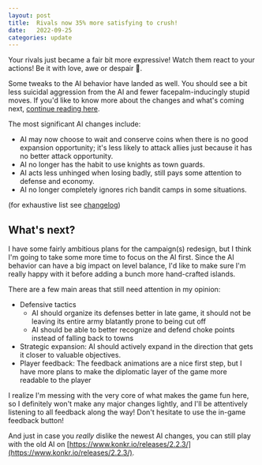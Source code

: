 ```yaml
---
layout: post
title:  Rivals now 35% more satisfying to crush!
date:   2022-09-25
categories: update
---
```


Your rivals just became a fair bit more expressive! Watch them react to your actions! Be it with love, awe or despair 🙂.

Some tweaks to the AI behavior have landed as well. You should see a bit less suicidal aggression 
from the AI and fewer facepalm-inducingly stupid moves. 
If you'd like to know more about the changes and what's coming next, [continue reading here](/update/2022/09/25/ai-update.html).

<!-- excerpt-end -->

The most significant AI changes include:
- AI may now choose to wait and conserve coins when there is no good expansion opportunity; it's less likely to attack allies just because it has no better attack opportunity.
- AI no longer has the habit to use knights as town guards.
- AI acts less unhinged when losing badly, still pays some attention to defense and economy.
- AI no longer completely ignores rich bandit camps in some situations.

(for exhaustive list see [changelog](/changelog))

## What's next?

I have some fairly ambitious plans for the campaign(s) redesign, but I think I'm going to take some more time to focus on the AI first. 
Since the AI behavior can have a big impact on level balance, I'd like to make sure I'm really happy with it before adding a bunch more hand-crafted islands.

There are a few main areas that still need attention in my opinion:
- Defensive tactics 
  - AI should organize its defenses better in late game, it should not be leaving its entire army blatantly prone to being cut off
  - AI should be able to better recognize and defend choke points instead of falling back to towns
- Strategic expansion: AI should actively expand in the direction that gets it closer to valuable objectives.
- Player feedback: The feedback animations are a nice first step, but I have more plans to make
 the diplomatic layer of the game more readable to the player

I realize I'm messing with the very core of what makes the game fun here, so I definitely won't make any major changes lightly,
and I'll be attentively listening to all feedback along the way! Don't hesitate to use the in-game feedback button!

And just in case you *really* dislike the newest AI changes, you can still play with the old AI on [https://www.konkr.io/releases/2.2.3/](https://www.konkr.io/releases/2.2.3/).

